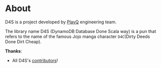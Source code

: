 # About

D4S is a project developed by [PlayQ](https://github.com/PlayQ) engineering team.

The library name D4S (DynamoDB Database Done Scala way) is a pun that refers to the name of the famous Jojo manga character `D4C`(Dirty Deeds Done Dirt Cheap).

**Thanks**:
- All D4S's [contributors](https://github.com/PlayQ/d4s/graphs/contributors)!